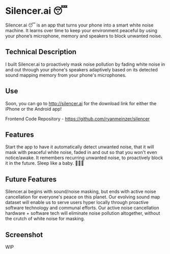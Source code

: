 # Silencer.ai 😴

Silencer.ai 😴 is an app that turns your phone into a smart white noise machine. It learns over time to keep your environment peaceful by using your phone’s microphone, memory and speakers to block unwanted noise.

## Technical Description

I built Silencer.ai to proactively mask noise pollution by fading white noise in and out through your phone's speakers adaptively based on its detected sound mapping memory from your phone's microphones.

## Use

Soon, you can go to http://silencer.ai for the download link for either the iPhone or the Android app!

Frontend Code Repository - https://github.com/ryanmeinzer/silencer

## Features

Start the app to have it automatically detect unwanted noise, that it will mask with peaceful white noise, faded in and out so that you won't even notice/awake. It remembers recurring unwanted noise, to proactively block it in the future. Sleep like a baby. 👶🏻💤

## Future Features

Silencer.ai begins with sound/noise masking, but ends with active noise cancellation for everyone's peace on this planet. Our evolving sound map dataset will enable us to serve users hyper locally through proactive software technology and communal efforts. Our active noise cancellation hardware + software tech will eliminate noise pollution altogether, without the crutch of white noise for masking.

## Screenshot

WIP
